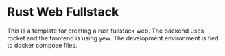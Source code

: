 # Rust Web Fullstack

This is a template for creating a rust fullstack web. The backend uses rocket and the frontend is using yew. The development environment is tied to docker compose files.